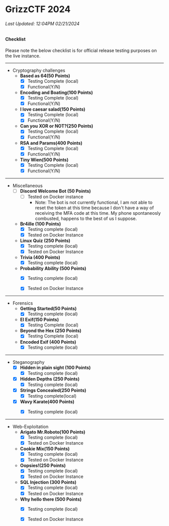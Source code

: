 # GrizzCTF 2024


###### Last Updated: 12:04PM 02/21/2024 

#### Checklist

Please note the below checklist is for official release testing purposes on the live instance.

---

- Cryptography challenges
    - **Based as 64(50 Points)**
        - [x] Testing Complete (local)
        - [x] Functional(Y/N)
    - **Encoding and Boating(100 Points)**
        - [x] Testing Complete (local)
        - [x] Functional(Y/N)
    - **I love caesar salad(150 Points)**
        - [x] Testing Complete (local)
        - [x] Functional(Y/N)
    - **Can you XOR or NOT?(250 Points)**
        - [x] Testing Complete (local)
        - [x] Functional(Y/N)
    - **RSA and Params(400 Points)**
        - [x] Testing Complete (local)
        - [x] Functional(Y/N)
    - **Tiny Wien(500 Points)**
        - [x] Testing Complete (local)
        - [x] Functional(Y/N)

---

- Miscellaneous
    - [ ] **Discord Welcome Bot (50 Points)**
        - [ ] Tested on Docker instance
          - Note: The bot is not currently functional, I am not able to reset the token at this time because I don't have a way of receiving the MFA code at this time. My phone spontaneosly combusted, happens to the best of us I suppose. 
    - **Br4ille (100 Points)**
        - [x] Testing complete (local)
        - [x] Tested on Docker Instance
    - **Linux Quiz (250 Points)**
        - [x] Testing complete (local)
        - [x] Tested on Docker Instance
    - **Trivia (400 Points)**
        - [x] Testing complete (local)
    - **Probability Ability (500 Points)**
        - [x] Testing complete (local)
        - [x] Tested on Docker Instance


---

- Forensics
    - **Getting Started(50 Points)**
        - [x] Testing complete (local)
    - **El Exif(150 Points)**
        - [x] Testing Complete (local)
    - **Beyond the Hex (250 Points)**
        - [x] Testing Complete (local)
    - **Encoded Exif (400 Points)**
        - [x] Testing complete (local) 
---

- Steganography
    - [x] **Hidden in plain sight (100 Points)**
        - [x] Testing complete (local)
    - [x] **Hidden Depths (250 Points)**
        - [x] Testing complete (local)
    - [x] **Strings Concealed(250 Points)**
        - [x] Testing complete(local) 
    - [x] **Wavy Karate(400 Points)**
        - [x] Testing complete (local)

    
---
- Web-Exploitation
    - **Arigato Mr.Roboto(100 Points)**
        - [x] Testing complete (local)
        - [x] Tested on Docker Instance
    - **Cookie Mix(150 Points)**
        - [x] Testing complete (local)
        - [x] Tested on Docker Instance
    - **Oopsies!(250 Points)**
        - [x] Testing complete (local)
        - [x] Tested on Docker Instance
    - **SQL Injection (300 Points)**
        - [x] Testing complete (local)
        - [x] Tested on Docker Instance
    - **Why hello there (500 Points)**
        - [x] Testing complete (local)
        - [x] Tested on Docker Instance
    
